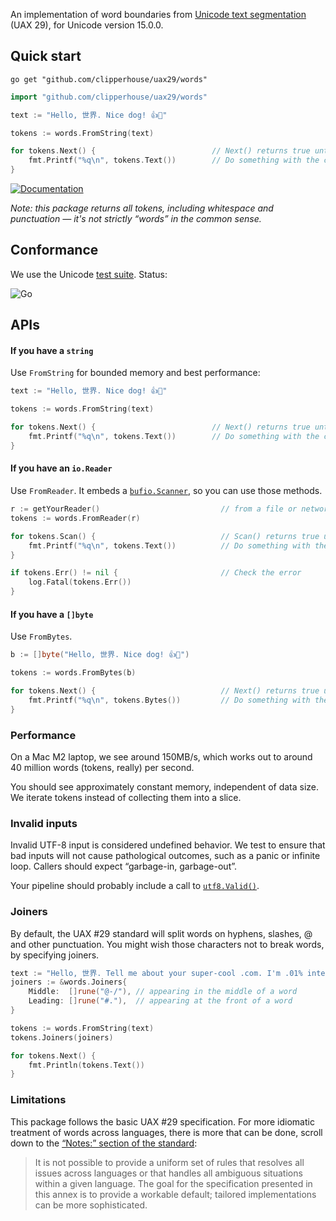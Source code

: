 An implementation of word boundaries from [Unicode text segmentation](https://unicode.org/reports/tr29/#Word_Boundaries) (UAX 29), for Unicode version 15.0.0.

## Quick start

```
go get "github.com/clipperhouse/uax29/words"
```

```go
import "github.com/clipperhouse/uax29/words"

text := "Hello, 世界. Nice dog! 👍🐶"

tokens := words.FromString(text)

for tokens.Next() {                          // Next() returns true until end of data or error
	fmt.Printf("%q\n", tokens.Text())        // Do something with the current token
}
```

[![Documentation](https://pkg.go.dev/badge/github.com/clipperhouse/uax29/words.svg)](https://pkg.go.dev/github.com/clipperhouse/uax29/words)

_Note: this package returns all tokens, including whitespace and punctuation — it's not strictly “words” in the common sense._

## Conformance

We use the Unicode [test suite](https://unicode.org/reports/tr41/tr41-26.html#Tests29). Status:

![Go](https://github.com/clipperhouse/uax29/actions/workflows/gotest.yml/badge.svg)

## APIs

#### If you have a `string`

Use `FromString` for bounded memory and best performance:

```go
text := "Hello, 世界. Nice dog! 👍🐶"

tokens := words.FromString(text)

for tokens.Next() {                          // Next() returns true until end of data
	fmt.Printf("%q\n", tokens.Text())        // Do something with the current word
}
```

#### If you have an `io.Reader`

Use `FromReader`. It embeds a [`bufio.Scanner`](https://pkg.go.dev/bufio#Scanner), so you can use those methods.

```go
r := getYourReader()                           // from a file or network maybe
tokens := words.FromReader(r)

for tokens.Scan() {                            // Scan() returns true until end of data or error
	fmt.Printf("%q\n", tokens.Text())          // Do something with the current word
}

if tokens.Err() != nil {                       // Check the error
	log.Fatal(tokens.Err())
}
```

#### If you have a `[]byte`

Use `FromBytes`.

```go
b := []byte("Hello, 世界. Nice dog! 👍🐶")

tokens := words.FromBytes(b)

for tokens.Next() {                            // Next() returns true until end of data
	fmt.Printf("%q\n", tokens.Bytes())         // Do something with the current word
}
```

### Performance

On a Mac M2 laptop, we see around 150MB/s, which works out to around 40 million words (tokens, really) per second.

You should see approximately constant memory, independent of data size. We iterate tokens instead of collecting them into a slice.

### Invalid inputs

Invalid UTF-8 input is considered undefined behavior. We test to ensure that bad inputs will not cause pathological outcomes, such as a panic or infinite loop. Callers should expect “garbage-in, garbage-out”.

Your pipeline should probably include a call to [`utf8.Valid()`](https://pkg.go.dev/unicode/utf8#Valid).

### Joiners

By default, the UAX #29 standard will split words on hyphens, slashes, @ and other punctuation. You might wish those characters not to break words, by specifying joiners.

```go
text := "Hello, 世界. Tell me about your super-cool .com. I'm .01% interested and 3/4 of a mile away. Email me at foo@example.biz. #winning"
joiners := &words.Joiners{
	Middle:  []rune("@-/"), // appearing in the middle of a word
	Leading: []rune("#."),  // appearing at the front of a word
}

tokens := words.FromString(text)
tokens.Joiners(joiners)

for tokens.Next() {
	fmt.Println(tokens.Text())
}
```

### Limitations

This package follows the basic UAX #29 specification. For more idiomatic treatment of words across languages, there is more that can be done, scroll down to the [“Notes:” section of the standard](https://unicode.org/reports/tr29/#Word_Boundary_Rules):

> It is not possible to provide a uniform set of rules that resolves all issues across languages or that handles all ambiguous situations within a given language. The goal for the specification presented in this annex is to provide a workable default; tailored implementations can be more sophisticated.
